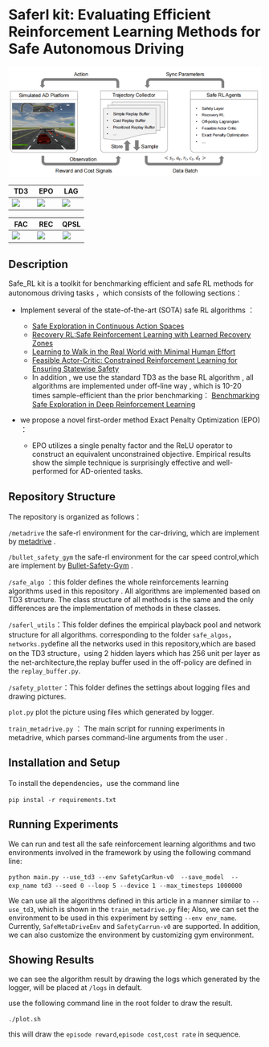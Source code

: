 # Saferl kit: Evaluating Efficient Reinforcement Learning Methods for Safe Autonomous Driving



![image-20220517135619231](img/image-20220517135619231.png)



TD3| EPO | LAG
:-------:|:--------:|:-------:
 <img src=img/td3.gif width="100%" style="margin-right:20px"> | <img src=img/epo.gif width="100%" style="margin-right:20px" > | <img src=img/lag.gif width="100%" style="margin-right:20px" > 

FAC| REC | QPSL
:-------:|:--------:|:-------:
 <img src=img/fac.gif width="100%" style="margin-right:20px"> | <img src=img/rec.gif width="100%" style="margin-right:20px" > | <img src=img/qpsl.gif width="100%" style="margin-right:20px" > 


## Description

Safe_RL kit is a toolkit for benchmarking efficient and safe RL methods for autonomous driving tasks ，which consists of the following sections：

-  Implement several of the state-of-the-art (SOTA) safe RL algorithms ：
     -  [Safe Exploration in Continuous Action Spaces](https://arxiv.org/pdf/1801.08757.pdf)
     -  [Recovery RL:Safe Reinforcement Learning with Learned Recovery Zones](https://arxiv.org/pdf/2010.15920.pdf)
     -  [Learning to Walk in the Real World with Minimal Human Effort](https://arxiv.org/pdf/2002.08550.pdf?utm_source=yxnews&utm_medium=desktop&utm_referrer=https%3A%2F%2Fyandex.uz%2Fnews)
     -  [Feasible Actor-Critic: Constrained Reinforcement Learning for Ensuring Statewise Safety](https://arxiv.org/pdf/2105.10682.pdf)
     -  In addition , we use the standard TD3 as the base RL algorithm ,  all algorithms  are implemented under off-line way  , which is 10-20 times sample-efficient than the prior benchmarking： [Benchmarking Safe Exploration in Deep Reinforcement Learning](https://www.semanticscholar.org/paper/Benchmarking-Safe-Exploration-in-Deep-Reinforcement-Achiam-Amodei/4d0f6a6ffcd6ab04732ff76420fd9f8a7bb649c3)

-  we propose a novel first-order method Exact Penalty Optimization (EPO) ：
     - EPO utilizes a single penalty factor and the ReLU operator to construct an equivalent unconstrained objective. Empirical results show the simple technique is surprisingly effective and well-performed for AD-oriented tasks.

## Repository Structure

The repository is organized as follows：

`/metadrive`   the safe-rl environment for the car-driving, which are implement by [metadrive](https://github.com/metadriverse/metadrive)  .    

`/bullet_safety_gym` the safe-rl environment for the car speed control,which are implement by [Bullet-Safety-Gym](https://github.com/SvenGronauer/Bullet-Safety-Gym) .

`/safe_algo` ：this folder defines  the whole reinforcements learning algorithms used in this repository . All algorithms are implemented based on TD3 structure. The class structure of all methods is the same and the only differences are the implementation of methods in these classes.  

`/saferl_utils`：This folder defines the empirical playback pool and network structure for all algorithms.  corresponding to the folder `safe_algos`，`networks.py`define all the networks used in this repository,which are based on the TD3 structure，using 2 hidden layers which has 256 unit per layer as the net-architecture,the replay buffer used in the off-policy are defined in the `replay_buffer.py`.

`/safety_plotter`：This folder defines the settings about logging files and drawing pictures. 

`plot.py` plot the picture using files which generated by logger.

`train_metadrive.py` ： The main script for running experiments in metadrive, which parses command-line arguments from the user .

## Installation and Setup

To install the dependencies，use the command line 

`pip instal -r requirements.txt`



## Running Experiments

We can run and test all the safe reinforcement learning algorithms and two environments involved in the framework by using the following command line:  

`python main.py --use_td3 --env SafetyCarRun-v0  --save_model  --exp_name td3 --seed 0 --loop 5 --device 1 --max_timesteps 1000000`

We can use all the algorithms defined in this article in a manner similar to `--use_td3`, which is shown in the `train_metadrive.py` file;  Also, we can set the environment to be used in this experiment by setting `--env env_name`. Currently, `SafeMetaDriveEnv` and `SafetyCarrun-v0` are supported. In addition, we can also customize the environment by customizing gym environment.  

## Showing Results

we can see the algorithm result by drawing the logs which generated by the logger, will be placed at `/logs` in default.

use the following command line in the root folder to draw the result.

`./plot.sh`

this will draw the `episode reward`,`episode cost`,`cost rate` in sequence.
